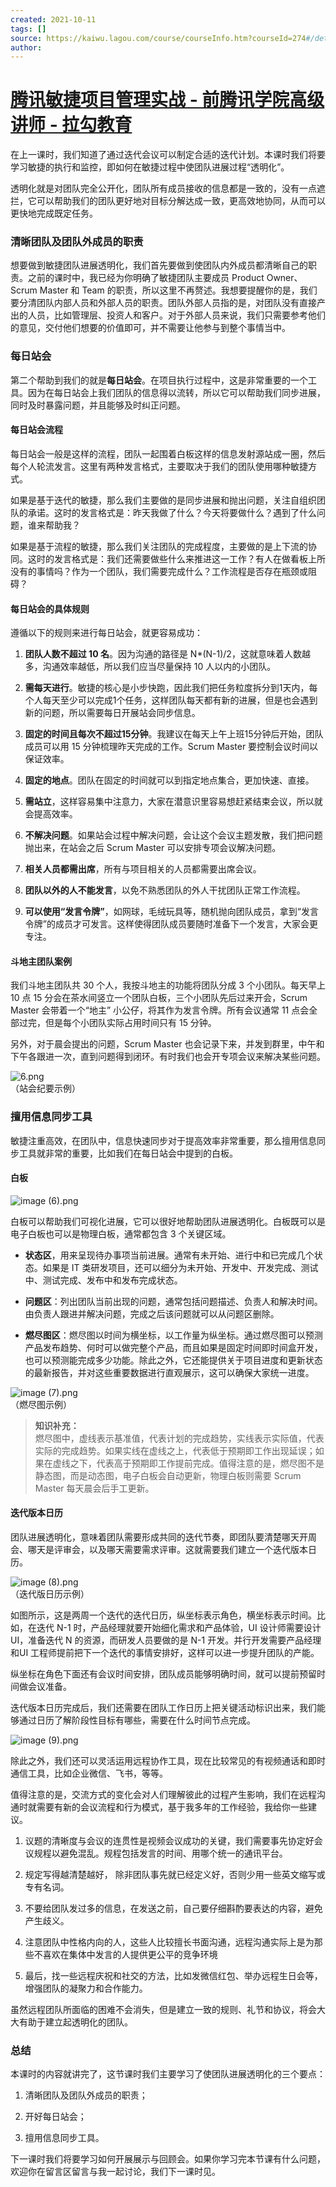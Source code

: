 ```yaml
---
created: 2021-10-11
tags: []
source: https://kaiwu.lagou.com/course/courseInfo.htm?courseId=274#/detail/pc?id=3750
author: 
---
```


# [腾讯敏捷项目管理实战 - 前腾讯学院高级讲师 - 拉勾教育](https://kaiwu.lagou.com/course/courseInfo.htm?courseId=274#/detail/pc?id=3750)


在上一课时，我们知道了通过迭代会议可以制定合适的迭代计划。本课时我们将要学习敏捷的执行和监控，即如何在敏捷过程中使团队进展过程“透明化”。

透明化就是对团队完全公开化，团队所有成员接收的信息都是一致的，没有一点遮拦，它可以帮助我们的团队更好地对目标分解达成一致，更高效地协同，从而可以更快地完成既定任务。

### 清晰团队及团队外成员的职责

想要做到敏捷团队进展透明化，我们首先要做到使团队内外成员都清晰自己的职责。之前的课时中，我已经为你明确了敏捷团队主要成员 Product Owner、Scrum Master 和 Team 的职责，所以这里不再赘述。我想要提醒你的是，我们要分清团队内部人员和外部人员的职责。团队外部人员指的是，对团队没有直接产出的人员，比如管理层、投资人和客户。对于外部人员来说，我们只需要参考他们的意见，交付他们想要的价值即可，并不需要让他参与到整个事情当中。

### 每日站会

第二个帮助到我们的就是**每日站会**。在项目执行过程中，这是非常重要的一个工具。因为在每日站会上我们团队的信息得以流转，所以它可以帮助我们同步进展，同时及时暴露问题，并且能够及时纠正问题。

#### 每日站会流程

每日站会一般是这样的流程，团队一起围着白板这样的信息发射源站成一圈，然后每个人轮流发言。这里有两种发言格式，主要取决于我们的团队使用哪种敏捷方式。

如果是基于迭代的敏捷，那么我们主要做的是同步进展和抛出问题，关注自组织团队的承诺。这时的发言格式是：昨天我做了什么？今天将要做什么？遇到了什么问题，谁来帮助我？

如果是基于流程的敏捷，那么我们关注团队的完成程度，主要做的是上下流的协同。这时的发言格式是：我们还需要做些什么来推进这⼀⼯作？有⼈在做看板上所没有的事情吗？作为⼀个团队，我们需要完成什么？⼯作流程是否存在瓶颈或阻碍？

#### 每日站会的具体规则

遵循以下的规则来进行每日站会，就更容易成功：

1.  **团队人数不超过 10 名**。因为沟通的路径是 N\*(N-1)/2，这就意味着人数越多，沟通效率越低，所以我们应当尽量保持 10 人以内的小团队。
    
2.  **需每天进行**。敏捷的核心是小步快跑，因此我们把任务粒度拆分到1天内，每个人每天至少可以完成1个任务，这样团队每天都有新的进展，但是也会遇到新的问题，所以需要每日开展站会同步信息。
    
3.  **固定的时间且每次不超过15分钟**。我建议在每天上午上班15分钟后开始，团队成员可以用 15 分钟梳理昨天完成的工作。Scrum Master 要控制会议时间以保证效率。
    
4.  **固定的地点**。团队在固定的时间就可以到指定地点集合，更加快速、直接。
    
5.  **需站立**，这样容易集中注意力，大家在潜意识里容易想赶紧结束会议，所以就会提高效率。
    
6.  **不解决问题**。如果站会过程中解决问题，会让这个会议主题发散，我们把问题抛出来，在站会之后 Scrum Master 可以安排专项会议解决问题。
    
7.  **相关人员都需出席**，所有与项目相关的人员都需要出席会议。
    
8.  **团队以外的人不能发言**，以免不熟悉团队的外人干扰团队正常工作流程。
    
9.  **可以使用“发言令牌”**，如网球，毛绒玩具等，随机抛向团队成员，拿到“发言令牌”的成员才可发言。这样使得团队成员要随时准备下一个发言，大家会更专注。
    

#### **斗地主团队案例**

我们斗地主团队共 30 个人，我按斗地主的功能将团队分成 3 个小团队。每天早上10 点 15 分会在茶水间竖立一个团队白板，三个小团队先后过来开会，Scrum Master 会带着一个“地主” 小公仔，将其作为发言令牌。所有会议通常 11 点会全部过完，但是每个小团队实际占用时间只有 15 分钟。

另外，对于晨会提出的问题，Scrum Master 也会记录下来，并发到群里，中午和下午各跟进一次，直到问题得到闭环。有时我们也会开专项会议来解决某些问题。

![6.png](https://s0.lgstatic.com/i/image/M00/33/29/CgqCHl8Pvf2AT3vtAAC62CNrIFU148.png)  
（站会纪要示例）

### 擅用信息同步工具

敏捷注重高效，在团队中，信息快速同步对于提高效率非常重要，那么擅用信息同步工具就非常的重要，比如我们在每日站会中提到的白板。

#### 白板

![image (6).png](https://s0.lgstatic.com/i/image/M00/33/1E/Ciqc1F8PviyAGyR9AAJXxoFK9Iw133.png)

白板可以帮助我们可视化进展，它可以很好地帮助团队进展透明化。白板既可以是电子白板也可以是物理白板，通常都包含 3 个关键区域。

-   **状态区**，用来呈现待办事项当前进展。通常有未开始、进行中和已完成几个状态。如果是 IT 类研发项目，还可以细分为未开始、开发中、开发完成、测试中、测试完成、发布中和发布完成状态。
    
-   **问题区**：列出团队当前出现的问题，通常包括问题描述、负责人和解决时间。由负责人跟进并解决问题，完成之后该问题就可以从问题区删除。
    
-   **燃尽图区**：燃尽图以时间为横坐标，以工作量为纵坐标。通过燃尽图可以预测产品发布趋势、何时可以做完整个产品，而且如果是固定时间即时间盒开发，也可以预测能完成多少功能。除此之外，它还能提供关于项目进度和更新状态的最新报告，并对这些重要数据进行直观展示，这可以确保大家统一进度。
    

![image (7).png](https://s0.lgstatic.com/i/image/M00/33/2B/CgqCHl8Pv02AXbx6AAPHekUL2JQ924.png)  
（燃尽图示例）

> **知识补充：**  
> 燃尽图中，虚线表示基准值，代表计划的完成趋势，实线表示实际值，代表实际的完成趋势。如果实线在虚线之上，代表低于预期即工作出现延误；如果在虚线之下，代表高于预期即工作提前完成。值得注意的是，燃尽图不是静态图，而是动态图，电子白板会自动更新，物理白板则需要 Scrum Master 每天晨会后手工更新。

#### 迭代版本日历

团队进展透明化，意味着团队需要形成共同的迭代节奏，即团队要清楚哪天开周会、哪天是评审会，以及哪天需要需求评审。这就需要我们建立一个迭代版本日历。

![image (8).png](https://s0.lgstatic.com/i/image/M00/33/20/Ciqc1F8Pv3aAN0LdAAQZgLEWGGQ857.png)  
（迭代版日历示例）

如图所示，这是两周一个迭代的迭代日历，纵坐标表示角色，横坐标表示时间。比如，在迭代 N-1 时，产品经理就要开始细化需求和产品体验，UI 设计师需要设计 UI，准备迭代 N 的资源，而研发人员要做的是 N-1 开发。并行开发需要产品经理和UI 工程师提前把下一个迭代的事情安排好，这样可以进一步提升团队的产能。

纵坐标在角色下面还有会议时间安排，团队成员能够明确时间，就可以提前预留时间做会议准备。

迭代版本日历完成后，我们还需要在团队工作日历上把关键活动标识出来，我们能够通过日历了解阶段性目标有哪些，需要在什么时间节点完成。

![image (9).png](https://s0.lgstatic.com/i/image/M00/33/2B/CgqCHl8Pv5mAPKEdAADcKa5lE0w411.png)

除此之外，我们还可以灵活运用远程协作工具，现在比较常见的有视频通话和即时通信工具，比如企业微信、飞书，等等。

值得注意的是，交流方式的变化会对人们理解彼此的过程产生影响，我们在远程沟通时就需要有新的会议流程和行为模式，基于我多年的工作经验，我给你一些建议。

1.  议题的清晰度与会议的连贯性是视频会议成功的关键，我们需要事先协定好会议规程以避免混乱。规程包括发言的时间、用哪个统一的通讯平台。
    
2.  规定写得越清楚越好， 除非团队事先就已经定义好，否则少用一些英文缩写或专有名词。
    
3.  不要给团队发过多的信息，在发送之前，自己要仔细斟酌要表达的内容，避免产生歧义。
    
4.  注意团队中性格内向的人，这些人比较擅长书面沟通，远程沟通实际上是为那些不喜欢在集体中发言的人提供更公平的竞争环境
    
5.  最后，找一些远程庆祝和社交的方法，比如发微信红包、举办远程生日会等，增强团队的凝聚力和合作能力。
    

虽然远程团队所面临的困难不会消失，但是建立一致的规则、礼节和协议，将会大大有助于建立起透明化的团队。

### 总结

本课时的内容就讲完了，这节课时我们主要学习了使团队进展透明化的三个要点：

1.  清晰团队及团队外成员的职责；
    
2.  开好每日站会；
    
3.  擅用信息同步工具。
    

下一课时我们将要学习如何开展展示与回顾会。如果你学习完本节课有什么问题，欢迎你在留言区留言与我一起讨论，我们下一课时见。
